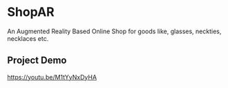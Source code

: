# ShopAR
An Augmented Reality Based Online Shop for goods like, glasses, neckties, necklaces etc.

## Project Demo
https://youtu.be/M1tYyNxDyHA
